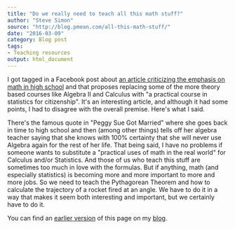 ```yaml
---
title: "Do we really need to teach all this math stuff?"
author: "Steve Simon"
source: "http://blog.pmean.com/all-this-math-stuff/"
date: "2016-03-09"
category: Blog post
tags:
- Teaching resources
output: html_document
---
```


I got tagged in a Facebook post about [an article criticizing the emphasis on math in high school][slat1] and that proposes replacing some of the more theory based courses like Algebra II and Calculus with "a practical course in statistics for citizenship". It's an interesting article, and although it had some points, I had to disagree with the overall premise. Here's what I said.

<!---More--->

There's the famous quote in "Peggy Sue Got Married" where she goes back in time to high school and then (among other things) tells off her algebra teacher saying that she knows with 100% certainty that she will never use Algebra again for the rest of her life. That being said, I have no problems if someone wants to substitute a "practical uses of math in the real world" for Calculus and/or Statistics. And those of us who teach this stuff are sometimes too much in love with the formulas. But if anything, math (and especially statistics) is becoming more and more important to more and more jobs. So we need to teach the Pythagorean Theorem and how to calculate the trajectory of a rocket fired at an angle. We have to do it in a way that makes it seem both interesting and important, but we certainly have to do it.

You can find an [earlier version][sim1] of this page on my [blog][sim2].

[sim1]: http://blog.pmean.com/all-this-math-stuff/
[sim2]: http://blog.pmean.com

[slat1]: http://www.slate.com/articles/life/education/2016/03/algebra_ii_has_to_go.html
